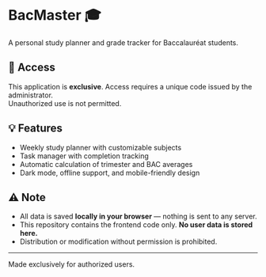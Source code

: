 # BacMaster 🎓

A personal study planner and grade tracker for Baccalauréat students.

## 🔐 Access
This application is **exclusive**. Access requires a unique code issued by the administrator.  
Unauthorized use is not permitted.

## 💡 Features
- Weekly study planner with customizable subjects
- Task manager with completion tracking
- Automatic calculation of trimester and BAC averages
- Dark mode, offline support, and mobile-friendly design

## ⚠️ Note
- All data is saved **locally in your browser** — nothing is sent to any server.
- This repository contains the frontend code only. **No user data is stored here.**
- Distribution or modification without permission is prohibited.

---
Made exclusively for authorized users.
